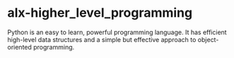 # alx-higher_level_programming
Python is an easy to learn, powerful programming language. It has efficient high-level data structures and a simple but effective approach to object-oriented programming. 
